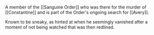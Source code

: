 A member of the [[Sanguine Order]] who was there for the murder of [[Constantine]] and is part of the Order's ongoing search for [[Avery]].

Known to be sneaky, as hinted at when he seemingly vanished after a moment of not being watched that was then redlined.